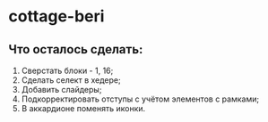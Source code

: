 # cottage-beri

## Что осталось сделать:
1. Сверстать блоки - 1, 16;
2. Сделать селект в хедере;
3. Добавить слайдеры;
4. Подкорректировать отступы с учётом элементов с рамками;
5. В аккардионе поменять иконки.
